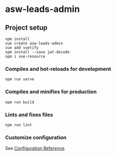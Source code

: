 # asw-leads-admin

## Project setup
```
npm install
vue create asw-leads-admin
vue add vuetify
npm install --save jwt-decode
npm i vue-resource

```

### Compiles and hot-reloads for development
```
npm run serve
```

### Compiles and minifies for production
```
npm run build
```

### Lints and fixes files
```
npm run lint
```

### Customize configuration
See [Configuration Reference](https://cli.vuejs.org/config/).
